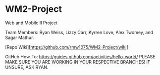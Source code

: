 # WM2-Project
Web and Mobile II Project

Team Members: Ryan Weiss, Lizzy Carr, Kyrren Love, Alex Twomey, and Sagar Mathur.

[Repo Wiki][https://github.com/rmw1075/WM2-Project/wiki]

GitHub How-To: https://guides.github.com/activities/hello-world/
PLEASE MAKE SURE YOU ARE WORKING IN YOUR RESPECTIVE BRANCHES! IF UNSURE, ASK RYAN.
